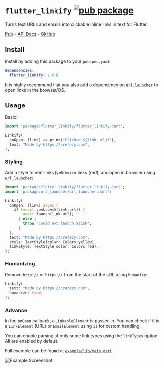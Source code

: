 # `flutter_linkify` [![pub package](https://img.shields.io/pub/v/flutter_linkify.svg)](https://pub.dartlang.org/packages/flutter_linkify)

Turns text URLs and emails into clickable inline links in text for Flutter.

[Pub](https://pub.dartlang.org/packages/flutter_linkify) - [API Docs](https://pub.dartlang.org/documentation/flutter_linkify/latest/) - [GitHub](https://github.com/Cretezy/flutter_linkify)

## Install

Install by adding this package to your `pubspec.yaml`:

```yaml
dependencies:
  flutter_linkify: 2.0.0
```

It is highly recommend that you also add a dependency on [`url_launcher`](https://pub.dartlang.org/packages/url_launcher) to open links in the browser/OS.

## Usage

Basic:

```dart
import 'package:flutter_linkify/flutter_linkify.dart';

Linkify(
  onOpen: (link) => print("Clicked ${link.url}!"),
  text: "Made by https://cretezy.com",
);
```

### Styling

Add a style to non-links (yellow) or links (red), and open in browser using [`url_launcher`](https://pub.dartlang.org/packages/url_launcher):

```dart
import 'package:flutter_linkify/flutter_linkify.dart';
import 'package:url_launcher/url_launcher.dart';

Linkify(
  onOpen: (link) async {
    if (await canLaunch(link.url)) {
        await launch(link.url);
      } else {
        throw 'Could not launch $link';
      }
  },
  text: "Made by https://cretezy.com",
  style: TextStyle(color: Colors.yellow),
  linkStyle: TextStyle(color: Colors.red),
);
```

### Humanizing

Remove `http://` or `https://` from the start of the URL using `humanize`:

```dart
Linkify(
  text: "Made by https://cretezy.com",
  humanize: true,
);
```

### Advance

In the `onOpen` callback, a `LinkableElement` is passed in.
You can check if it is a `LinkElement` (URL) or `EmailElement` using `is` for custom handling.

You can enable parsing of only some link types using the `linkTypes` option. All are enabled by default.

Full example can be found at [`example/lib/main.dart`](example/lib/main.dart).

![Example Screenshot](https://github.com/Cretezy/flutter_linkify/raw/master/example/screenshot.png)
